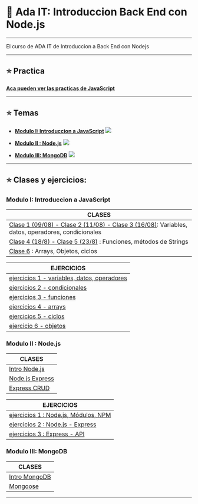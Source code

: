 # :book: Ada IT: Introduccion Back End con Node.js

---

El curso de ADA IT de Introduccion a Back End con Nodejs

---

## :star: Practica

[**Aca pueden ver las practicas de JavaScript**](https://eugenia1984.github.io/ada-introduccion-back-node)

---

## :star:  Temas

- [**Modulo I: Introduccion a JavaScript**](https://github.com/eugenia1984/ada-introduccion-back-node/tree/main/modulo1) <img src="https://img.icons8.com/fluency/24/000000/javascript.png"/>

- [**Modulo II : Node.js**](https://github.com/eugenia1984/ada-introduccion-back-node/tree/main/modulo2) <img src="https://img.icons8.com/color/24/000000/nodejs.png"/>

- [**Modulo III: MongoDB**](https://github.com/eugenia1984/ada-introduccion-back-node/tree/main/modulo3) <img src="https://img.icons8.com/color/24/000000/mongodb.png"/>


---

## :star:  Clases y ejercicios:

### Modulo I: Introduccion a JavaScript

| CLASES |
| ------ |
| [Clase 1 (09/08) - Clase 2 (11/08) - Clase 3 (16/08)](https://github.com/eugenia1984/ada-introduccion-back-node/tree/main/modulo1/variables-datos-operadores-condicionales):  Variables, datos, operadores, condicionales |
| [Clase 4 (18/8) - Clase 5 (23/8)](https://github.com/eugenia1984/ada-introduccion-back-node/tree/main/modulo1/funciones) : Funciones, métodos de Strings |
| [Clase 6](https://github.com/eugenia1984/ada-introduccion-back-node/tree/main/modulo1/arrays-objetos-ciclos) : Arrays, Objetos, ciclos |


| EJERCICIOS |
| ---------- |
| [ejercicios 1 - variables, datos, operadores](https://github.com/eugenia1984/ada-introduccion-back-node/tree/main/modulo1/ejercicios1) |
| [ejercicios 2 - condicionales](https://github.com/eugenia1984/ada-introduccion-back-node/tree/main/modulo1/ejercicios2) |
| [ejercicios 3 - funciones](https://github.com/eugenia1984/ada-introduccion-back-node/tree/main/modulo1/ejercicios3) |
| [ejercicios 4 - arrays](https://github.com/eugenia1984/ada-introduccion-back-node/tree/main/modulo1/ejercicios4) |
| [ejercicios 5 - ciclos](https://github.com/eugenia1984/ada-introduccion-back-node/tree/main/modulo1/ejercicios5) |
| [ejercicio 6 - objetos](https://github.com/eugenia1984/ada-introduccion-back-node/tree/main/modulo1/ejercicio6) |


###  Modulo II : Node.js

| CLASES |
| ------ |
| [Intro Node.js](https://github.com/eugenia1984/ada-introduccion-back-node/tree/main/modulo2/intro-nodejs) |
| [Node.js Express](https://github.com/eugenia1984/ada-introduccion-back-node/tree/main/modulo2/nodejs-express) |
| [Express CRUD](https://github.com/eugenia1984/ada-introduccion-back-node/tree/main/modulo2/express-crud) |

| EJERCICIOS |
| ---------- |
| [ejercicios 1 : Node.js, Módulos, NPM](https://github.com/eugenia1984/ada-introduccion-back-node/tree/main/modulo2/ejercicios1) |
| [ejercicios 2 : Node.js - Express](https://github.com/eugenia1984/ada-introduccion-back-node/tree/main/modulo2/ejercicios2) |
| [ejercicios 3 : Express - API](https://github.com/eugenia1984/ada-introduccion-back-node/tree/main/modulo2/ejercicios3) |



###  Modulo III: MongoDB

| CLASES |
| ------ |
| [Intro MongoDB](https://github.com/eugenia1984/ada-introduccion-back-node/tree/main/modulo3/intro-mongodb) |
| [Mongoose](https://github.com/eugenia1984/ada-introduccion-back-node/tree/main/modulo3/mongoose) |

---
